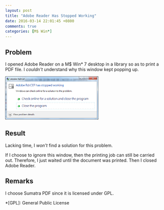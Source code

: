 ```yaml
---
layout: post
title: "Adobe Reader Has Stopped Working"
date: 2016-03-14 22:01:45 +0800
comments: true
categories: [M$ Win*]
---
```


Problem
---

I opened Adobe Reader on a M\$ Win\* 7 desktop in a library so as to
print a PDF file.  I *couldn't* understand why this window kept
popping up.

<picture class="fancybox" title="Adobe RdrCEF has stopped working">
  <source srcset="/images/posts/AdbRdr/RdrCEF.png"
    media="(min-width: 525px)"></source> 
  <img alt="Adobe RdrCEF has stopped working" width="300"
    src="/images/posts/AdbRdr/RdrCEF.png" />
</picture>

Result
---

Lacking time, I *won't* find a solution for this problem.

If I choose to ignore this window, then the printing job can still be
carried out.  Therefore, I just waited until the document was printed.
Then I closed Adobe Reader.

Remarks
---

I choose Sumatra PDF since it is licensed under GPL.

*[GPL]: General Public License

